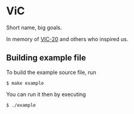 ViC
===

Short name, big goals.

In memory of [VIC-20](https://en.wikipedia.org/wiki/Commodore_VIC-20) and
others who inspired us.

Building example file
---------------------

To build the example source file, run

	$ make example

You can run it then by executing

	$ ./example
